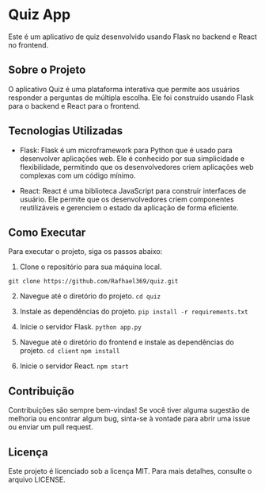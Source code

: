 # Quiz App

Este é um aplicativo de quiz desenvolvido usando Flask no backend e React no frontend.

## Sobre o Projeto

O aplicativo Quiz é uma plataforma interativa que permite aos usuários responder a perguntas de múltipla escolha. Ele foi construído usando Flask para o backend e React para o frontend.

## Tecnologias Utilizadas

- Flask: Flask é um microframework para Python que é usado para desenvolver aplicações web. Ele é conhecido por sua simplicidade e flexibilidade, permitindo que os desenvolvedores criem aplicações web complexas com um código mínimo.

- React: React é uma biblioteca JavaScript para construir interfaces de usuário. Ele permite que os desenvolvedores criem componentes reutilizáveis e gerenciem o estado da aplicação de forma eficiente.

## Como Executar

Para executar o projeto, siga os passos abaixo:

1. Clone o repositório para sua máquina local.
``` 
git clone https://github.com/Rafhael369/quiz.git 
```

2. Navegue até o diretório do projeto.
``` cd quiz ```

3. Instale as dependências do projeto.
``` pip install -r requirements.txt ```

4. Inicie o servidor Flask.
``` python app.py ```

5. Navegue até o diretório do frontend e instale as dependências do projeto.
``` cd client ```
``` npm install ```


6. Inicie o servidor React.
``` npm start ```


## Contribuição

Contribuições são sempre bem-vindas! Se você tiver alguma sugestão de melhoria ou encontrar algum bug, sinta-se à vontade para abrir uma issue ou enviar um pull request.

## Licença

Este projeto é licenciado sob a licença MIT. Para mais detalhes, consulte o arquivo LICENSE.
